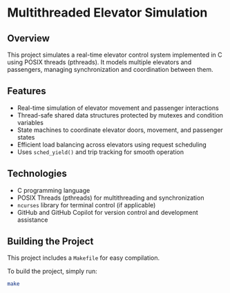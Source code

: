 # Multithreaded Elevator Simulation

## Overview
This project simulates a real-time elevator control system implemented in C using POSIX threads (pthreads). It models multiple elevators and passengers, managing synchronization and coordination between them.

## Features
- Real-time simulation of elevator movement and passenger interactions
- Thread-safe shared data structures protected by mutexes and condition variables
- State machines to coordinate elevator doors, movement, and passenger states
- Efficient load balancing across elevators using request scheduling
- Uses `sched_yield()` and trip tracking for smooth operation

## Technologies
- C programming language
- POSIX Threads (pthreads) for multithreading and synchronization
- `ncurses` library for terminal control (if applicable)
- GitHub and GitHub Copilot for version control and development assistance

## Building the Project
This project includes a `Makefile` for easy compilation.

To build the project, simply run:

```bash
make
